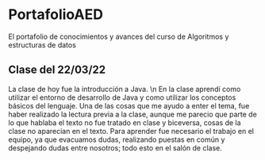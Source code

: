 # PortafolioAED
El portafolio de conocimientos y avances del curso de Algoritmos y estructuras de datos

## Clase del 22/03/22
La clase de hoy fue la introducción a Java. \n
En la clase aprendí como utilizar el entorno de desarrollo de Java y como utilizar los conceptos básicos del lenguaje.
Una de las cosas que me ayudo a enter el tema, fue haber realizado la lectura previa a la clase, aunque me parecio que parte de lo que hablaba el texto no fue tratado en clase y biceversa, cosas de la clase no aparecian en el texto.
Para aprender fue necesario el trabajo en el equipo, ya que evacuamos dudas, realizando puestas en común y despejando dudas entre nosotros; todo esto en el salón de clase. 
